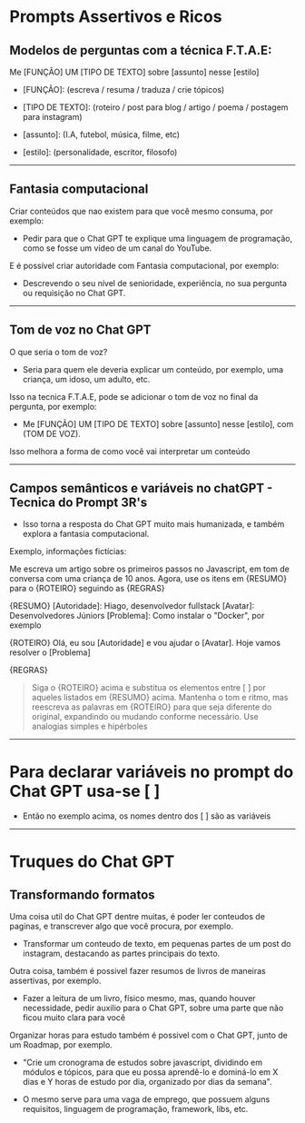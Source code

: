 # Prompts Assertivos e Ricos

## Modelos de perguntas com a técnica F.T.A.E:

Me [FUNÇÃO] UM [TIPO DE TEXTO] sobre [assunto] nesse [estilo]

* [FUNÇÃO]: (escreva / resuma / traduza / crie tópicos)

* [TIPO DE TEXTO]: (roteiro / post para blog / artigo / poema / postagem para instagram)

* [assunto]: (I.A, futebol, música, filme, etc)

* [estilo]: (personalidade, escritor, filosofo)

---------------------------------------------------------------------------------------------------------
## Fantasia computacional

Criar conteúdos que nao existem para que você mesmo consuma, por exemplo:

* Pedir para que o Chat GPT te explique uma linguagem de programação, como se fosse um video de um canal do YouTube.

E é possível criar autoridade com Fantasia computacional, por exemplo:

* Descrevendo o seu nível de senioridade, experiência, no sua pergunta ou requisição no Chat GPT.

---------------------------------------------------------------------------------------------------------
## Tom de voz no Chat GPT

O que seria o tom de voz?

* Seria para quem ele deveria explicar um conteúdo, por exemplo, uma criança, um idoso, um adulto, etc.

Isso na tecnica F.T.A.E, pode se adicionar o tom de voz no final da pergunta, por exemplo:

* Me [FUNÇÃO] UM [TIPO DE TEXTO] sobre [assunto] nesse [estilo], com (TOM DE VOZ).

Isso melhora a forma de como você vai interpretar um conteúdo

---------------------------------------------------------------------------------------------------------
## Campos semânticos e variáveis no chatGPT - Tecnica do Prompt 3R's

* Isso torna a resposta do Chat GPT muito mais humanizada, e também explora a fantasia computacional.

Exemplo, informações fictícias:

Me escreva um artigo sobre os primeiros passos no Javascript, em tom de conversa com uma criança de 10 anos. Agora, use os itens em {RESUMO} para o {ROTEIRO} seguindo as {REGRAS}

{RESUMO}
[Autoridade]: Hiago, desenvolvedor fullstack
[Avatar]: Desenvolvedores Júniors 
[Problema]: Como instalar o "Docker", por exemplo

{ROTEIRO}
Olá, eu sou [Autoridade] e vou ajudar o [Avatar].
Hoje vamos resolver o [Problema]

{REGRAS}
> Siga o {ROTEIRO} acima e substitua os elementos entre [ ] por aqueles listados em {RESUMO} acima.
> Mantenha o tom e ritmo, mas reescreva as palavras em {ROTEIRO} para que seja diferente do original, expandindo ou mudando conforme necessário.
> Use analogias simples e hipérboles

---------------------------------------------------------------------------------------------------------
# Para declarar variáveis no prompt do Chat GPT usa-se [ ]

* Então no exemplo acima, os nomes dentro dos [ ] são as variáveis

---------------------------------------------------------------------------------------------------------
# Truques do Chat GPT

## Transformando formatos

Uma coisa util do Chat GPT dentre muitas, é poder ler conteudos de paginas, e transcrever algo que você procura, por exemplo.

* Transformar um conteudo de texto, em pequenas partes de um post do instagram, destacando as partes principais do texto.

Outra coisa, também é possivel fazer resumos de livros de maneiras assertivas, por exemplo.

* Fazer a leitura de um livro, físico mesmo, mas, quando houver necessidade, pedir auxilio para o Chat GPT, sobre uma parte que não ficou muito clara para você

Organizar horas para estudo também é possivel com o Chat GPT, junto de um Roadmap, por exemplo.

* "Crie um cronograma de estudos sobre javascript, dividindo em módulos e tópicos, para que eu possa aprendê-lo e dominá-lo em X dias e Y horas de estudo por dia, organizado por dias da semana".

* O mesmo serve para uma vaga de emprego, que possuem alguns requisitos, linguagem de programação, framework, libs, etc.